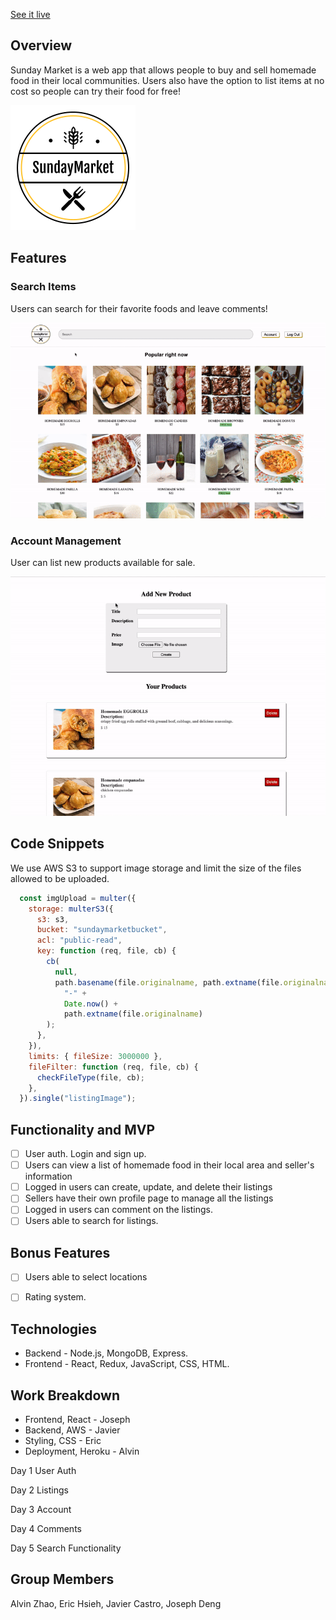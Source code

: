 [See it live](https://sunday-market.herokuapp.com/#/)


## Overview
Sunday Market is a web app that allows people to buy and sell homemade food in their local communities. Users
also have the option to list items at no cost so people can try their food for free!

<img src="https://github.com/xdeng9/sunday-market/blob/master/frontend/src/image/sunday-logo.png?raw=true" width="200" height="200" title="Sunday Market">

## Features

### Search Items

Users can search for their favorite foods and leave comments!

![Alt Text](https://github.com/xdeng9/sunday-market/blob/master/frontend/src/image/search.gif?raw=true)

### Account Management

User can list new products available for sale.

![Alt Text](https://github.com/xdeng9/sunday-market/blob/master/frontend/src/image/account.gif?raw=true)

## Code Snippets

We use AWS S3 to support image storage and limit the size of the files allowed to be uploaded.

```javascript
  const imgUpload = multer({
    storage: multerS3({
      s3: s3,
      bucket: "sundaymarketbucket",
      acl: "public-read",
      key: function (req, file, cb) {
        cb(
          null,
          path.basename(file.originalname, path.extname(file.originalname)) +
            "-" +
            Date.now() +
            path.extname(file.originalname)
        );
      },
    }),
    limits: { fileSize: 3000000 }, 
    fileFilter: function (req, file, cb) {
      checkFileType(file, cb);
    },
  }).single("listingImage");
```

## Functionality and MVP
- [ ] User auth. Login and sign up.
- [ ] Users can view a list of homemade food in their local area and seller's information
- [ ] Logged in users can create, update, and delete their listings
- [ ] Sellers have their own profile page to manage all the listings
- [ ] Logged in users can comment on the listings.
- [ ] Users able to search for listings.

## Bonus Features
- [ ] Users able to select locations
- [ ] Rating system. 


## Technologies
* Backend - Node.js, MongoDB, Express.
* Frontend - React, Redux, JavaScript, CSS, HTML.

## Work Breakdown
* Frontend, React - Joseph
* Backend, AWS - Javier
* Styling, CSS - Eric
* Deployment, Heroku - Alvin

Day 1
User Auth

Day 2
Listings

Day 3
Account

Day 4
Comments

Day 5
Search Functionality



## Group Members
Alvin Zhao, Eric Hsieh, Javier Castro, Joseph Deng
